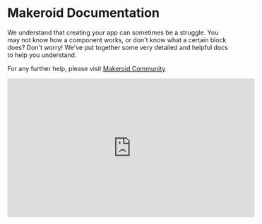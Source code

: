 # Makeroid Documentation

We understand that creating your app can sometimes be a struggle. You may not know how a component works, or don't know what a certain block does? Don't worry! We've put together some very detailed and helpful docs to help you understand.

For any further help, please visit [Makeroid Community](https://community.makeroid.tk "Join the community!")



<iframe width="560" height="315" src="https://www.youtube.com/embed/smWKqIUIGzk" frameborder="0" allowfullscreen></iframe>





